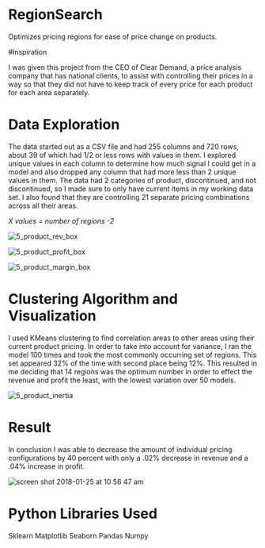 # RegionSearch
Optimizes pricing regions for ease of price change on products.

#Inspiration

I was given this project from the CEO of Clear Demand, a price analysis company
that has national clients, to assist with controlling their prices in a way so
that they did not have to keep track of every price for each product for each
area separately.

# Data Exploration
The data started out as a CSV file and had 255 columns and 720 rows, about 39 of
which had 1/2 or less rows with values in them. I explored unique values in each
column to determine how much signal I could get in a model and also dropped any
column that had more less than 2 unique values in them. The data had 2 categories
of product, discontinued, and not discontinued, so I made sure to only have current
items in my working data set. I also found that they are controlling 21 separate
pricing combinations across all their areas.

*X values = number of regions -2*

![5_product_rev_box](https://user-images.githubusercontent.com/26101047/35399675-09f9e77c-01b2-11e8-8bf2-1587778c46cd.jpg)


![5_product_profit_box](https://user-images.githubusercontent.com/26101047/35399659-00ff5cec-01b2-11e8-997e-fa56f19fce9b.jpg)


![5_product_margin_box](https://user-images.githubusercontent.com/26101047/35399690-14e71bf0-01b2-11e8-87db-ac3d341bc30f.jpg)


# Clustering Algorithm and Visualization
 I used KMeans clustering to find correlation areas to other areas using their
 current product pricing. In order to take into account for variance, I ran the
 model 100 times and took the most commonly occurring set of regions. This set
 appeared 32% of the time with second place being 12%. This resulted in me deciding
 that 14 regions was the optimum number in order to effect the revenue and profit
 the least, with the lowest variation over 50 models.


 ![5_product_inertia](https://user-images.githubusercontent.com/26101047/35399602-d7b0d3c0-01b1-11e8-8a61-f8ffbc1cfb94.jpg)

# Result
In conclusion I was able to decrease the amount of individual pricing configurations
by 40 percent with only a .02% decrease in revenue and a .04% increase in profit.

![screen shot 2018-01-25 at 10 56 47 am](https://user-images.githubusercontent.com/26101047/35403952-97427ea8-01be-11e8-857f-5d5f1db01d31.png)


# Python Libraries Used
Sklearn
Matplotlib
Seaborn
Pandas
Numpy
